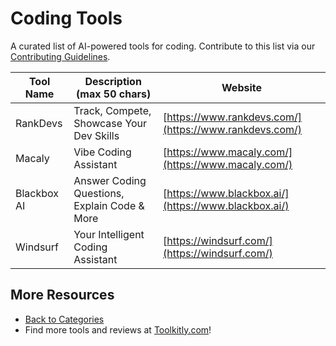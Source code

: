 # Coding Tools

A curated list of AI-powered tools for coding. Contribute to this list via our [Contributing Guidelines](../CONTRIBUTING.md).

| Tool Name | Description (max 50 chars) | Website |
|-----------|----------------------------|---------|
| RankDevs | Track, Compete, Showcase Your Dev Skills | [https://www.rankdevs.com/](https://www.rankdevs.com/) |
| Macaly | Vibe Coding Assistant | [https://www.macaly.com/](https://www.macaly.com/) |
| Blackbox AI | Answer Coding Questions, Explain Code & More | [https://www.blackbox.ai/](https://www.blackbox.ai/) |
| Windsurf | Your Intelligent Coding Assistant | [https://windsurf.com/](https://windsurf.com/) |

## More Resources
- [Back to Categories](https://github.com/ToolkitlyAI/awesome-ai-tools/blob/master/README.md)
- Find more tools and reviews at [Toolkitly.com](https://toolkitly.com)!
